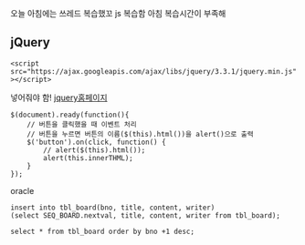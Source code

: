 오늘 아침에는 쓰레드 복습했꼬
js 복습함
아침 복습시간이 부족해 

## jQuery

```<script  src="https://ajax.googleapis.com/ajax/libs/jquery/3.3.1/jquery.min.js"></script>```

넣어줘야 함! 
[jquery홈페이지](https://jquery.com/)
```
$(document).ready(function(){
	// 버튼을 클릭했을 때 이벤트 처리
	// 버튼을 누르면 버튼의 이름($(this).html())을 alert()으로 출력
	$('button').on(click, function() {
		// alert($(this).html());
		alert(this.innerTHML);
	}
});
```


oracle

```
insert into tbl_board(bno, title, content, writer)
(select SEQ_BOARD.nextval, title, content, writer from tbl_board);

select * from tbl_board order by bno +1 desc;
```
<!--stackedit_data:
eyJoaXN0b3J5IjpbOTY5MjU2MDUxLDEyNDM3NDcxNTMsLTEzMD
I3OTU2NzVdfQ==
-->